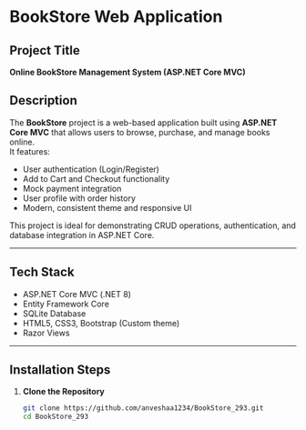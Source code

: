 # BookStore Web Application

##  Project Title
**Online BookStore Management System (ASP.NET Core MVC)**

##  Description
The **BookStore** project is a web-based application built using **ASP.NET Core MVC** that allows users to browse, purchase, and manage books online.  
It features:
- User authentication (Login/Register)
- Add to Cart and Checkout functionality  
- Mock payment integration  
- User profile with order history  
- Modern, consistent theme and responsive UI

This project is ideal for demonstrating CRUD operations, authentication, and database integration in ASP.NET Core.

---

## Tech Stack
- ASP.NET Core MVC (.NET 8)
- Entity Framework Core
- SQLite Database
- HTML5, CSS3, Bootstrap (Custom theme)
- Razor Views

---

## Installation Steps
1. **Clone the Repository**
   ```bash
   git clone https://github.com/anveshaa1234/BookStore_293.git
   cd BookStore_293
